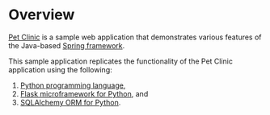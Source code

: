 # Overview

[Pet Clinic](https://github.com/spring-projects/spring-petclinic) is a sample
web application that demonstrates various features of the Java-based
[Spring framework](https://spring.io).

This sample application replicates the functionality of the Pet Clinic
application using the following:

1. [Python programming language](https://www.python.org),
1. [Flask microframework for Python](http://flask.pocoo.org), and
1. [SQLAlchemy ORM for Python](https://www.sqlalchemy.org).
